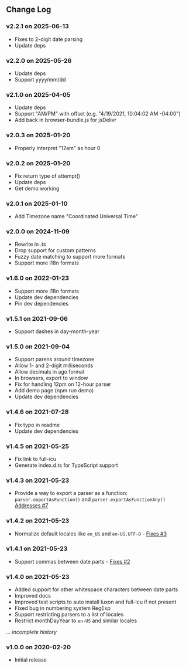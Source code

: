 ## Change Log

### v2.2.1 on 2025-06-13

- Fixes to 2-digit date parsing
- Update deps

### v2.2.0 on 2025-05-26

- Update deps
- Support yyyy/mm/dd

### v2.1.0 on 2025-04-05

- Update deps
- Support "AM/PM" with offset (e.g. "4/19/2021, 10:04:02 AM -04:00")
- Add back in browser-bundle.js for jsDelivr

### v2.0.3 on 2025-01-20

- Properly interpret "12am" as hour 0

### v2.0.2 on 2025-01-20

- Fix return type of attempt()
- Update deps
- Get demo working

### v2.0.1 on 2025-01-10

- Add Timezone name "Coordinated Universal Time"

### v2.0.0 on 2024-11-09

- Rewrite in .ts
- Drop support for custom patterns
- Fuzzy date matching to support more formats
- Support more i18n formats

### v1.6.0 on 2022-01-23

- Support more i18n formats
- Update dev dependencies
- Pin dev dependencies

### v1.5.1 on 2021-09-06

- Support dashes in day-month-year

### v1.5.0 on 2021-09-04

- Support parens around timezone
- Allow 1- and 2-digit milliseconds
- Allow decimals in ago format
- In browsers, export to window
- Fix for handling 12pm on 12-hour parser
- Add demo page (npm run demo)
- Update dev dependencies

### v1.4.6 on 2021-07-28

- Fix typo in readme
- Update dev dependencies

### v1.4.5 on 2021-05-25

- Fix link to full-icu
- Generate index.d.ts for TypeScript support

### v1.4.3 on 2021-05-23

- Provide a way to export a parser as a function: `parser.exportAsFunction()`
  and `parser.exportAsFunctionAny()`
  [Addresses #7](https://github.com/kensnyder/any-date-parser/issues/7)

### v1.4.2 on 2021-05-23

- Normalize default locales like `en_US` and `en-US.UTF-8` -
  [Fixes #3](https://github.com/kensnyder/any-date-parser/issues/3)

### v1.4.1 on 2021-05-23

- Support commas between date parts -
  [Fixes #2](https://github.com/kensnyder/any-date-parser/issues/2)

### v1.4.0 on 2021-05-23

- Added support for other whitespace characters between date parts
- Improved docs
- Improved test scripts to auto install luxon and full-icu if not present
- Fixed bug in numbering system RegExp
- Support restricting parsers to a list of locales
- Restrict monthDayYear to `en-US` and similar locales

_... incomplete history_

### v1.0.0 on 2020-02-20

- Initial release
